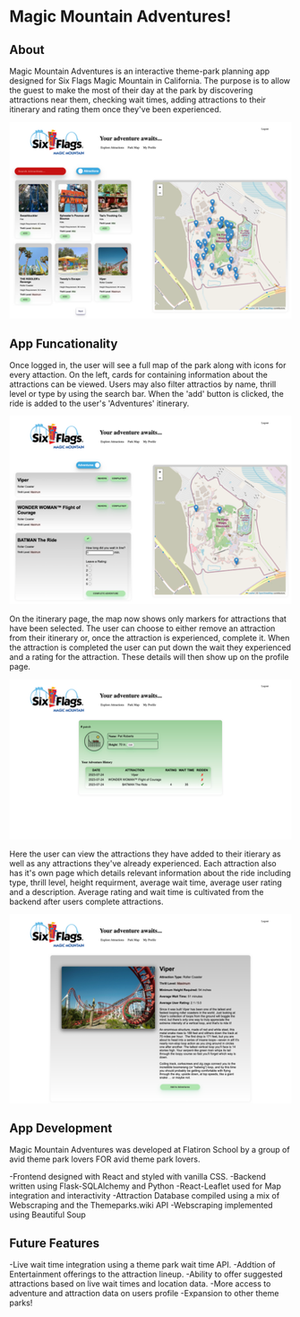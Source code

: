 # Magic Mountain Adventures!

## About

Magic Mountain Adventures is an interactive theme-park planning app designed for Six Flags Magic Mountain in California.  The purpose is to allow the guest to make the most of their day at the park by discovering attractions near them, checking wait times, adding attractions to their itinerary and rating them once they've been experienced. 

![main page](screenshots/attractionspage.png)

## App Funcationality

Once logged in, the user will see a full map of the park along with icons for every attaction.  On the left, cards for containing information about the attractions can be viewed.  Users may also filter attractios by name, thrill level or type by using the search bar.  When the 'add' button is clicked, the ride is added to the user's 'Adventures' itinerary.

![adventure page](screenshots/adventurespage.png)

On the itinerary page, the map now shows only markers for attractions that have been selected.  The user can choose to either remove an attraction from their itinerary or, once the attraction is experienced, complete it.  When the attraction is completed the user can put down the wait they experienced and a rating for the attraction.  These details will then show up on the profile page.

![profile page](screenshots/profilepage.png)

Here the user can view the attractions they have added to their itierary as well as any attractions they've already experienced.  Each attraction also has it's own page which details relevant information about the ride including type, thrill level, height requirment, average wait time, average user rating and a description.  Average rating and wait time is cultivated from the backend after users complete attractions.

![the viper!](screenshots/viperpage.png)

## App Development

Magic Mountain Adventures was developed at Flatiron School by a group of avid theme park lovers FOR avid theme park lovers.

-Frontend designed with React and styled with vanilla CSS.
-Backend written using Flask-SQLAlchemy and Python
-React-Leaflet used for Map integration and interactivity
-Attraction Database compiled using a mix of Webscraping and the Themeparks.wiki API
-Webscraping implemented using Beautiful Soup

## Future Features

-Live wait time integration using a theme park wait time API.
-Addtion of Entertainment offerings to the attraction lineup.
-Ability to offer suggested attractions based on live wait times and location data.
-More access to adventure and attraction data on users profile
-Expansion to other theme parks!